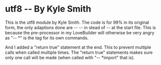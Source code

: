 # utf8 -- By Kyle Smith

This is the utf8 module by Kyle Smith.
The code is for 99% in its original form, the only adaptions done are
-- -- in stead of -- at the start file. This is because the pre-processor in my LoveBuilder will otherwise be very angry as "-- *" is the tag for its own commands.

And I added a "return true" statement at the end. This to prevent multiple calls when called multiple times. The "return true" statements makes sure only one call will be made (when called with "-- *import" that is).
